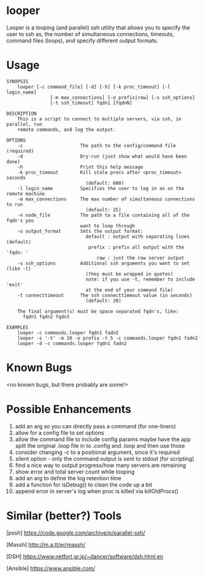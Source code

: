 # looper
Looper is a looping (and parallel) ssh utility that allows you to specify the user to ssh as, the number of simultaneous connections, timeouts, command files (loops), and specify different output formats.

# Usage
```
SYNOPSIS
    looper [-c command_file] [-d] [-h] [-k proc_timeout] [-l login_name]
                [-m max_connections] [-o prefix|raw] [-s ssh_options]
                [-t ssh_timeout] fqdn1 [fqdnN]

DESCRIPTION
    This is a script to connect to multiple servers, via ssh, in parallel, run
    remote commands, and log the output.

OPTIONS
    -c                     The path to the config/command file (required)
    -d                     Dry-run (just show what would have been done)
    -h                     Print this help message
    -k proc_timeout        Kill stale procs after <proc_timeout> seconds
                             (default: 600)
    -l login_name          Specifies the user to log in as on the remote machine
    -m max_connections     The max number of simultaneous connections to run
                             (default: 25)
    -n node_file           The path to a file containing all of the fqdn's you
                           want to loop through
    -o output_format       Sets the output format:
                             default : output with separating lines (default)
                              prefix : prefix all output with the 'fqdn: '
                                 raw : just the raw server output
    -s ssh_options         Additional ssh arguments you want to set (like -t)
                             (they must be wrapped in quotes)
                             note: if you use -t, remember to include 'exit'
                             at the end of your command file)
    -t connecttimeout      The ssh connecttimeout value (in seconds)
                             (default: 20)

    The final argument(s) must be space separated fqdn's, like:
      fqdn1 fqdn2 fqdn3

EXAMPLES
    looper -c commands.looper fqdn1 fadn2
    looper -s '-t' -m 10 -o prefix -t 5 -c commands.looper fqdn1 fadn2
    looper -d -c commands.looper fqdn1 fadn2
```
# Known Bugs
<no known bugs, but there probably are some!>

# Possible Enhancements
1. add an arg so you can directly pass a command (for one-liners)
2. allow for a config file to set options
3. allow the command file to include config params
     maybe have the app split the original .loop file in to <blah>.config and <blah>.loop and then use those
4. consider changing -c to a positional argument, since it's required
5. silent option - only the command output is sent to stdout (for scripting)
6. find a nice way to output progress/how many servers are remaining
7. show error and total server count while looping
8. add an arg to define the log retention time
9. add a function for isDebug() to clean the code up a bit
10. append error in server's log when proc is killed via killOldProcs()

# Similar (better?) Tools
[pssh] <https://code.google.com/archive/p/parallel-ssh/>

[Massh] <http://m.a.tt/er/massh/>

[DSH] <https://www.netfort.gr.jp/~dancer/software/dsh.html.en>

[Ansible] <https://www.ansible.com/>
